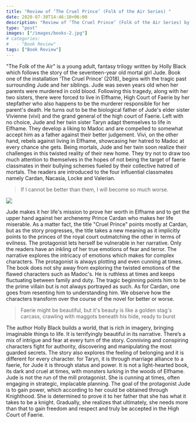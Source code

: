 ```yaml
---
title: "Review of ‘The Cruel Prince’ (Folk of the Air Series) "
date: 2020-07-30T14:46:10+06:00
description: "Review of ‘The Cruel Prince’ (Folk of the Air Series) by Holly Black"
type: "post"
images: ["/images/books-2.jpg"]
# categories: 
#   - "Book Review"
tags: ["Book Review"]
---
```


"The Folk of the Air" is a young adult, fantasy trilogy written by Holly Black which follows the story of the seventeen-year old mortal girl Jude. Book one of the installation ‘The Cruel Prince’ (2018), begins with the tragic past surrounding Jude and her siblings. Jude was seven years old when her parents were murdered in cold blood. Following this tragedy, along with her two sisters, there were forced to live in Elfhame, High Court of Faerie by her stepfather who also happens to be the murderer responsible for her parent's death. He turns out to be the biological father of Jude's elder sister Vivienne (vivi) and the grand general of the high court of Faerie.
Left with no choice, Jude and her twin sister Taryn adapt themselves to life in Elfhame. They develop a liking to Madoc and are compelled to somewhat accept him as a father against their better judgement. Vivi, on the other hand, rebels against living in Elfhame, showcasing her hatred to Madoc at every chance she gets. Being mortals, Jude and her twin soon realize their challenges in this twisted reality of their new home. They try not to draw too much attention to themselves in the hopes of not being the target of faerie classmates in their bullying schemes fueled by their collective hatred of mortals. The readers are introduced to the four influential classmates namely Cardan, Nacasia, Locke and Valerian.

> If I cannot be better than them, I will become so much worse.


![](/images/books-1.jpg)


 Jude makes it her life's mission to prove her worth in Elfhame and to get the upper hand against her archenemy Prince Cardan who makes her life miserable. As a matter fact, the title "Cruel Prince" points mostly at Cardan, but as the story progresses, the title takes a new meaning as it implicitly points to the princes of the royal court outmatching the other in terms of evilness.
The protagonist lets herself be vulnerable in her narrative. Only the readers have an inkling of her true emotions of fear and terror. The narrative explores the intricacy of emotions which makes for complex characters. The protagonist is always plotting and even cunning at times. The book does not shy away from exploring the twisted emotions of the flawed characters such as Madoc's. He is ruthless at times and keeps fluctuating between family and duty. The tragic beginning points him to be the prime villain but is not always portrayed as such. As for Cardan, one goes from resenting him to understanding him. We observe how the characters transform over the course of the novel for better or worse.

> Faerie might be beautiful, but it's beauty is like a golden stag's carcass, crawling with maggots beneath his hide, ready to burst

The author Holly Black builds a world, that is rich in imagery, bringing imaginable things to life. It is terrifyingly beautiful in its narrative. There’s a mix of intrigue and fear at every turn of the story. Conniving and conspiring characters fight for authority, discovering and manipulating the most guarded secrets. The story also explores the feeling of belonging and it is different for every character. for Taryn, it is through marriage alliance to a faerie, for Jude it is through status and power. It is not a light-hearted book, its dark and cruel at times, with monsters lurking in the woods of Elfhame. Jude is not the run of the mill protagonist. She is cunning at times, often engaging in strategic, implacable planning. The goal of the protagonist Jude is to gain power, which according to her could be obtained through Knighthood. She is determined to prove it to her father that she has what it takes to be a knight. Gradually, she realizes that ultimately, she needs more than that to gain freedom and respect and truly be accepted in the High Court of Faerie.


